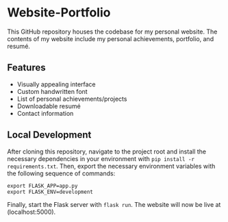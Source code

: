 # Website-Portfolio
This GitHub repository houses the codebase for my personal website. The contents of my website include my personal achievements, portfolio, and resumé.

## Features
- Visually appealing interface
- Custom handwritten font
- List of personal achievements/projects
- Downloadable resumé
- Contact information

## Local Development
After cloning this repository, navigate to the project root and install the necessary dependencies in your environment with `pip install -r requirements.txt`. Then, export the necessary environment variables with the following sequence of commands:
```
export FLASK_APP=app.py
export FLASK_ENV=development
```
Finally, start the Flask server with `flask run`. The website will now be live at (localhost:5000).

